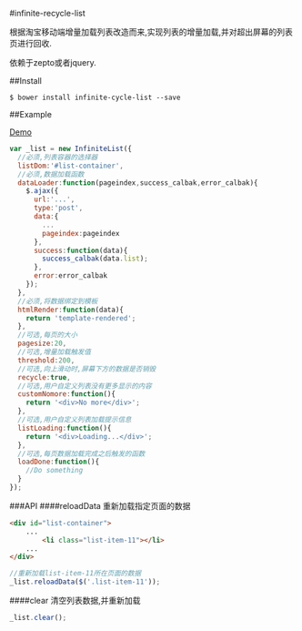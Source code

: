 #infinite-recycle-list

根据淘宝移动端增量加载列表改造而来,实现列表的增量加载,并对超出屏幕的列表页进行回收.

依赖于zepto或者jquery.

##Install
```
$ bower install infinite-cycle-list --save
```

##Example

[Demo](http://marvinwilliam.com/infinite-recycle-list/)

```javascript
var _list = new InfiniteList({
  //必须,列表容器的选择器
  listDom:'#list-container',
  //必须,数据加载函数
  dataLoader:function(pageindex,success_calbak,error_calbak){
    $.ajax({
      url:'...',
      type:'post',
      data:{
        ...
        pageindex:pageindex
      },
      success:function(data){
        success_calbak(data.list);
      },
      error:error_calbak
    });
  },
  //必须,将数据绑定到模板
  htmlRender:function(data){
    return 'template-rendered';
  },
  //可选,每页的大小
  pagesize:20,
  //可选,增量加载触发值
  threshold:200,
  //可选,向上滑动时,屏幕下方的数据是否销毁
  recycle:true,
  //可选,用户自定义列表没有更多显示的内容
  customNomore:function(){
    return '<div>No more</div>';
  },
  //可选,用户自定义列表加载提示信息
  listLoading:function(){
    return '<div>Loading...</div>';
  },
  //可选,每页数据加载完成之后触发的函数
  loadDone:function(){
    //Do something
  }
});
```

###API
####reloadData
重新加载指定页面的数据
```html
<div id="list-container">
    ...
        <li class="list-item-11"></li>
    ...
</div>
```

```javascript
//重新加载list-item-11所在页面的数据
_list.reloadData($('.list-item-11'));
```

####clear
清空列表数据,并重新加载

```javascript
_list.clear();
```

